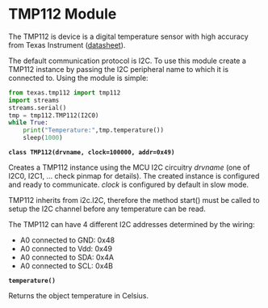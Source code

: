 # TMP112 Module

The TMP112 is device is a digital temperature sensor with high accuracy from Texas Instrument ([datasheet](http://www.ti.com/lit/ds/symlink/tmp112.pdf)).

The default communication protocol is I2C. To use this module create a TMP112 instance by passing the I2C peripheral name to which it is connected to. Using the module is simple:

```py
from texas.tmp112 import tmp112
import streams
streams.serial()
tmp = tmp112.TMP112(I2C0)
while True:
    print("Temperature:",tmp.temperature())
    sleep(1000)
```

**`class TMP112(drvname, clock=100000, addr=0x49)`**

Creates a TMP112 instance using the MCU I2C circuitry *drvname* (one of I2C0, I2C1, … check pinmap for details).
The created instance is configured and ready to communicate. *clock* is configured by default in slow mode.

TMP112 inherits from i2c.I2C, therefore the method start() must be called to setup the I2C channel
before any temperature can be read.

The TMP112 can have 4 different I2C addresses determined by the wiring:


* A0 connected to GND: 0x48
* A0 connected to Vdd: 0x49
* A0 connected to SDA: 0x4A
* A0 connected to SCL: 0x4B


**`temperature()`**

Returns the object temperature in Celsius.
